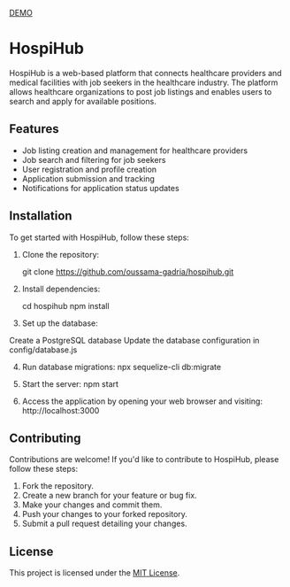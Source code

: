 
[DEMO](https://drive.google.com/file/d/1L0Be9EOO-JXKk5FY4c_RFBjBgbgCvzF5/view?usp=drive_link)
# HospiHub

HospiHub is a web-based platform that connects healthcare providers and medical facilities with job seekers in the healthcare industry. The platform allows healthcare organizations to post job listings and enables users to search and apply for available positions.

## Features

- Job listing creation and management for healthcare providers
- Job search and filtering for job seekers
- User registration and profile creation
- Application submission and tracking
- Notifications for application status updates

## Installation

To get started with HospiHub, follow these steps:

1. Clone the repository:

   git clone https://github.com/oussama-gadria/hospihub.git
   
2. Install dependencies:
   
   cd hospihub
   npm install
   
4. Set up the database:

Create a PostgreSQL database
Update the database configuration in config/database.js   

4. Run database migrations:
npx sequelize-cli db:migrate


5. Start the server:
  npm start
6. Access the application by opening your web browser and visiting: http://localhost:3000

## Contributing

Contributions are welcome! If you'd like to contribute to HospiHub, please follow these steps:

1. Fork the repository.
2. Create a new branch for your feature or bug fix.
3. Make your changes and commit them.
4. Push your changes to your forked repository.
5. Submit a pull request detailing your changes.

## License

This project is licensed under the [MIT License](LICENSE).
